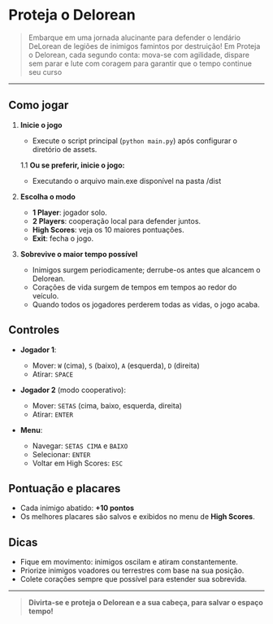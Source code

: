 # Proteja o Delorean

> Embarque em uma jornada alucinante para defender o lendário DeLorean de legiões de inimigos famintos por destruição! Em Proteja o Delorean, cada segundo conta: mova-se com agilidade, dispare sem parar e lute com coragem para garantir que o tempo continue seu curso

---

## Como jogar

1. **Inicie o jogo**

   * Execute o script principal (`python main.py`) após configurar o diretório de assets.
   
    1.1 **Ou se preferir, inicie o jogo:**

    * Executando o arquivo main.exe disponível na pasta /dist

2. **Escolha o modo**

   * **1 Player**: jogador solo.
   * **2 Players**: cooperação local para defender juntos.
   * **High Scores**: veja os 10 maiores pontuações.
   * **Exit**: fecha o jogo.
3. **Sobrevive o maior tempo possível**

   * Inimigos surgem periodicamente; derrube-os antes que alcancem o Delorean.
   * Corações de vida surgem de tempos em tempos ao redor do veículo.
   * Quando todos os jogadores perderem todas as vidas, o jogo acaba.

## Controles

* **Jogador 1**:

  * Mover: `W` (cima), `S` (baixo), `A` (esquerda), `D` (direita)
  * Atirar: `SPACE`

* **Jogador 2** (modo cooperativo):

  * Mover: `SETAS` (cima, baixo, esquerda, direita)
  * Atirar: `ENTER`

* **Menu**:

  * Navegar: `SETAS CIMA` e `BAIXO`
  * Selecionar: `ENTER`
  * Voltar em High Scores: `ESC`

## Pontuação e placares

* Cada inimigo abatido: **+10 pontos**
* Os melhores placares são salvos e exibidos no menu de **High Scores**.

## Dicas

* Fique em movimento: inimigos oscilam e atiram constantemente.
* Priorize inimigos voadores ou terrestres com base na sua posição.
* Colete corações sempre que possível para estender sua sobrevida.

---

> **Divirta-se e proteja o Delorean e a sua cabeça, para salvar o espaço tempo!**
